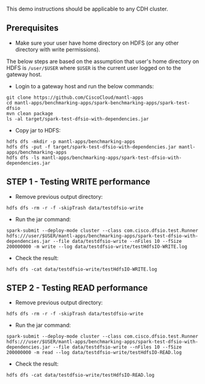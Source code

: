 This demo instructions should be applicable to any CDH cluster.

## Prerequisites

* Make sure your user have home directory on HDFS (or any other directory with write permissions).

The below steps are based on the assumption that user's home directory on HDFS is `/user/$USER` where `$USER` is the current user logged on to the gateway host.

* Login to a gateway host and run the below commands:

```
git clone https://github.com/CiscoCloud/mantl-apps
cd mantl-apps/benchmarking-apps/spark-benchmarking-apps/spark-test-dfsio
mvn clean package
ls -al target/spark-test-dfsio-with-dependencies.jar
```

* Copy jar to HDFS:

```
hdfs dfs -mkdir -p mantl-apps/benchmarking-apps
hdfs dfs -put -f target/spark-test-dfsio-with-dependencies.jar mantl-apps/benchmarking-apps
hdfs dfs -ls mantl-apps/benchmarking-apps/spark-test-dfsio-with-dependencies.jar
```

## STEP 1 - Testing WRITE performance

* Remove previous output directory:

```
hdfs dfs -rm -r -f -skipTrash data/testdfsio-write
```

* Run the jar command:

```
spark-submit --deploy-mode cluster --class com.cisco.dfsio.test.Runner hdfs:///user/$USER/mantl-apps/benchmarking-apps/spark-test-dfsio-with-dependencies.jar --file data/testdfsio-write --nFiles 10 --fSize 200000000 -m write --log data/testdfsio-write/testHdfsIO-WRITE.log
```

* Check the result:

```
hdfs dfs -cat data/testdfsio-write/testHdfsIO-WRITE.log
```

## STEP 2 - Testing READ performance

* Remove previous output directory:

```
hdfs dfs -rm -r -f -skipTrash data/testdfsio-write
```

* Run the jar command:

```
spark-submit --deploy-mode cluster --class com.cisco.dfsio.test.Runner hdfs:///user/$USER/mantl-apps/benchmarking-apps/spark-test-dfsio-with-dependencies.jar --file data/testdfsio-write --nFiles 10 --fSize 200000000 -m read --log data/testdfsio-write/testHdfsIO-READ.log
```

* Check the result:

```
hdfs dfs -cat data/testdfsio-write/testHdfsIO-READ.log
```

